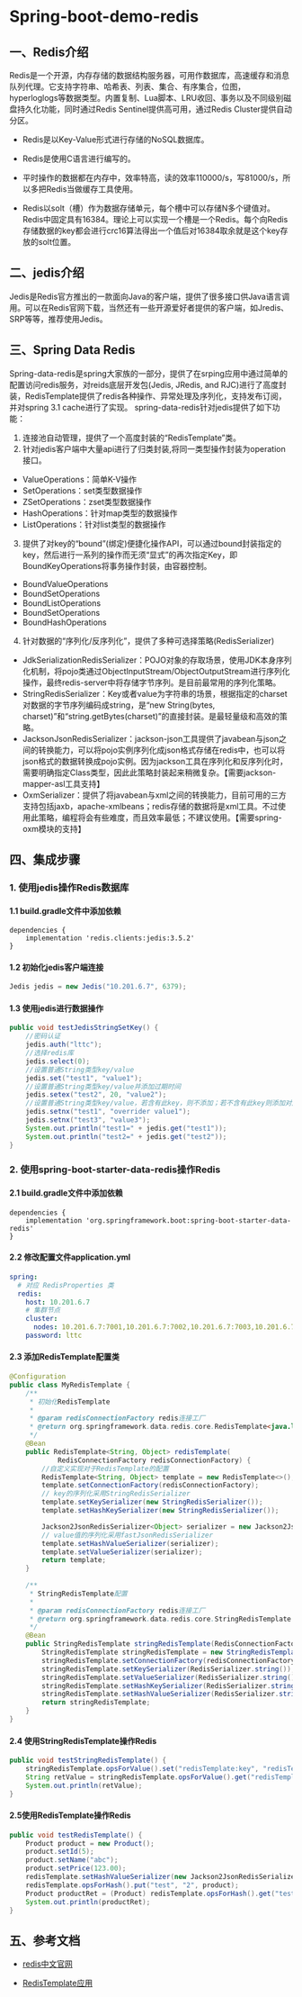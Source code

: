 # Spring-boot-demo-redis

## 一、Redis介绍

Redis是一个开源，内存存储的数据结构服务器，可用作数据库，高速缓存和消息队列代理。它支持字符串、哈希表、列表、集合、有序集合，位图，hyperloglogs等数据类型。内置复制、Lua脚本、LRU收回、事务以及不同级别磁盘持久化功能，同时通过Redis Sentinel提供高可用，通过Redis Cluster提供自动分区。

- Redis是以Key-Value形式进行存储的NoSQL数据库。

- Redis是使用C语言进行编写的。

- 平时操作的数据都在内存中，效率特高，读的效率110000/s，写81000/s，所以多把Redis当做缓存工具使用。

- Redis以solt（槽）作为数据存储单元，每个槽中可以存储N多个键值对。Redis中固定具有16384。理论上可以实现一个槽是一个Redis。每个向Redis存储数据的key都会进行crc16算法得出一个值后对16384取余就是这个key存放的solt位置。

## 二、jedis介绍

 Jedis是Redis官方推出的一款面向Java的客户端，提供了很多接口供Java语言调用。可以在Redis官网下载，当然还有一些开源爱好者提供的客户端，如Jredis、SRP等等，推荐使用Jedis。 

## 三、Spring Data Redis

Spring-data-redis是spring大家族的一部分，提供了在srping应用中通过简单的配置访问redis服务，对reids底层开发包(Jedis, JRedis, and RJC)进行了高度封装，RedisTemplate提供了redis各种操作、异常处理及序列化，支持发布订阅，并对spring 3.1 cache进行了实现。
spring-data-redis针对jedis提供了如下功能：

1. 连接池自动管理，提供了一个高度封装的“RedisTemplate”类。
2. 针对jedis客户端中大量api进行了归类封装,将同一类型操作封装为operation接口。 
  - ValueOperations：简单K-V操作
  - SetOperations：set类型数据操作
  - ZSetOperations：zset类型数据操作
  - HashOperations：针对map类型的数据操作
  - ListOperations：针对list类型的数据操作

3. 提供了对key的“bound”(绑定)便捷化操作API，可以通过bound封装指定的key，然后进行一系列的操作而无须“显式”的再次指定Key，即BoundKeyOperations将事务操作封装，由容器控制。 
  - BoundValueOperations
  - BoundSetOperations
  - BoundListOperations
  - BoundSetOperations
  - BoundHashOperations

4. 针对数据的“序列化/反序列化”，提供了多种可选择策略(RedisSerializer)

  - JdkSerializationRedisSerializer：POJO对象的存取场景，使用JDK本身序列化机制，将pojo类通过ObjectInputStream/ObjectOutputStream进行序列化操作，最终redis-server中将存储字节序列。是目前最常用的序列化策略。
  - StringRedisSerializer：Key或者value为字符串的场景，根据指定的charset对数据的字节序列编码成string，是“new String(bytes, charset)”和“string.getBytes(charset)”的直接封装。是最轻量级和高效的策略。
  - JacksonJsonRedisSerializer：jackson-json工具提供了javabean与json之间的转换能力，可以将pojo实例序列化成json格式存储在redis中，也可以将json格式的数据转换成pojo实例。因为jackson工具在序列化和反序列化时，需要明确指定Class类型，因此此策略封装起来稍微复杂。【需要jackson-mapper-asl工具支持】
  - OxmSerializer：提供了将javabean与xml之间的转换能力，目前可用的三方支持包括jaxb，apache-xmlbeans；redis存储的数据将是xml工具。不过使用此策略，编程将会有些难度，而且效率最低；不建议使用。【需要spring-oxm模块的支持】

## 四、集成步骤

### 1. 使用jedis操作Redis数据库

#### 1.1 build.gradle文件中添加依赖

```
dependencies {
    implementation 'redis.clients:jedis:3.5.2'
}
```

#### 1.2 初始化jedis客户端连接

```java
Jedis jedis = new Jedis("10.201.6.7", 6379);
```

#### 1.3 使用jedis进行数据操作

```java
public void testJedisStringSetKey() {
    //密码认证
    jedis.auth("lttc");
    //选择redis库
    jedis.select(0);
    //设置普通String类型key/value
    jedis.set("test1", "value1");
    //设置普通String类型key/value并添加过期时间
    jedis.setex("test2", 20, "value2");
    //设置普通String类型key/value，若含有此key，则不添加；若不含有此key则添加对应的key/value
    jedis.setnx("test1", "overrider value1");
    jedis.setnx("test3", "value3");
    System.out.println("test1=" + jedis.get("test1"));
    System.out.println("test2=" + jedis.get("test2"));
}
```



### 2. 使用spring-boot-starter-data-redis操作Redis

#### 2.1 build.gradle文件中添加依赖

```
dependencies {
    implementation 'org.springframework.boot:spring-boot-starter-data-redis'
}
```

#### 2.2 修改配置文件application.yml

```yaml
spring:
  # 对应 RedisProperties 类
  redis:
    host: 10.201.6.7
    # 集群节点
    cluster:
      nodes: 10.201.6.7:7001,10.201.6.7:7002,10.201.6.7:7003,10.201.6.7:7004,10.201.6.7:7005,10.201.6.7:7006
    password: lttc
```

#### 2.3 添加RedisTemplate配置类

```java
@Configuration
public class MyRedisTemplate {
    /**
     * 初始化RedisTemplate
     *
     * @param redisConnectionFactory redis连接工厂
     * @return org.springframework.data.redis.core.RedisTemplate<java.lang.String, java.lang.Object> 返回RedisTemplate供其他类调用
     */
    @Bean
    public RedisTemplate<String, Object> redisTemplate(
            RedisConnectionFactory redisConnectionFactory) {
        //自定义实现对于RedisTemplate的配置
        RedisTemplate<String, Object> template = new RedisTemplate<>();
        template.setConnectionFactory(redisConnectionFactory);
        // key的序列化采用StringRedisSerializer
        template.setKeySerializer(new StringRedisSerializer());
        template.setHashKeySerializer(new StringRedisSerializer());

        Jackson2JsonRedisSerializer<Object> serializer = new Jackson2JsonRedisSerializer<Object>(Object.class);
        // value值的序列化采用fastJsonRedisSerializer
        template.setHashValueSerializer(serializer);
        template.setValueSerializer(serializer);
        return template;
    }
    
    /**
     * StringRedisTemplate配置
     *
     * @param redisConnectionFactory redis连接工厂
     * @return org.springframework.data.redis.core.StringRedisTemplate StringRedisTemplate
     */
    @Bean
    public StringRedisTemplate stringRedisTemplate(RedisConnectionFactory redisConnectionFactory) {
        StringRedisTemplate stringRedisTemplate = new StringRedisTemplate();
        stringRedisTemplate.setConnectionFactory(redisConnectionFactory);
        stringRedisTemplate.setKeySerializer(RedisSerializer.string());
        stringRedisTemplate.setValueSerializer(RedisSerializer.string());
        stringRedisTemplate.setHashKeySerializer(RedisSerializer.string());
        stringRedisTemplate.setHashValueSerializer(RedisSerializer.string());
        return stringRedisTemplate;
    }
}
```

#### 2.4 使用StringRedisTemplate操作Redis

```java
public void testStringRedisTemplate() {
    stringRedisTemplate.opsForValue().set("redisTemplate:key", "redisTemplate:value");
    String retValue = stringRedisTemplate.opsForValue().get("redisTemplate:key");
    System.out.println(retValue);
}
```

#### 2.5使用RedisTemplate操作Redis

```java
public void testRedisTemplate() {
    Product product = new Product();
    product.setId(5);
    product.setName("abc");
    product.setPrice(123.00);
    redisTemplate.setHashValueSerializer(new Jackson2JsonRedisSerializer<Product>(Product.class));
    redisTemplate.opsForHash().put("test", "2", product);
    Product productRet = (Product) redisTemplate.opsForHash().get("test", "2");
    System.out.println(productRet);
}
```

## 五、参考文档

- [redis中文官网](https://www.redis.net.cn/)

- [RedisTemplate应用](https://blog.csdn.net/lydms/article/details/105224210)

  

